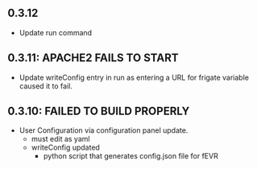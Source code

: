 <!-- https://developers.home-assistant.io/docs/add-ons/presentation#keeping-a-changelog -->
## 0.3.12
- Update run command

## 0.3.11:  APACHE2 FAILS TO START
- Update writeConfig entry in run as entering a URL for frigate variable caused it to fail.

## 0.3.10: FAILED TO BUILD PROPERLY

- User Configuration via configuration panel update.
  - must edit as yaml
  - writeConfig updated
    - python script that generates config.json file for fEVR